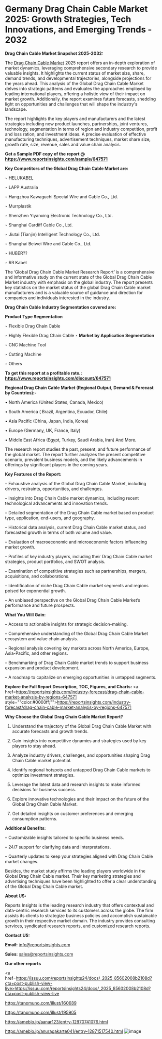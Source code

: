 # Germany Drag Chain Cable Market 2025: Growth Strategies, Tech Innovations, and Emerging Trends - 2032

<strong>Drag Chain Cable Market Snapshot 2025-2032:</strong>

The <a href=https://www.reportsinsights.com/sample/647571>Drag Chain Cable Market</a> 2025 report offers an in-depth exploration of market dynamics, leveraging comprehensive secondary research to provide valuable insights. It highlights the current status of market size, share, demand trends, and developmental trajectories, alongside projections for the years ahead. This analysis of the Global Drag Chain Cable Market delves into strategic patterns and evaluates the approaches employed by leading international players, offering a holistic view of their impact on market growth. Additionally, the report examines future forecasts, shedding light on opportunities and challenges that will shape the industry's landscape.

The report highlights the key players and manufacturers and the latest strategies including new product launches, partnerships, joint ventures, technology, segmentation in terms of region and industry competition, profit and loss ration, and investment ideas. A precise evaluation of effective manufacturing techniques, advertisement techniques, market share size, growth rate, size, revenue, sales and value chain analysis.

<strong>Get a Sample PDF copy of the report @ <a href=https://www.reportsinsights.com/sample/647571 style=color:#0000ff;>https://www.reportsinsights.com/sample/647571</a></strong>

<strong>Key Competitors of the Global Drag Chain Cable Market are:</strong>

‣ HELUKABEL

‣ LAPP Australia

‣ Hangzhou Kawaguchi Special Wire and Cable Co., Ltd.

‣ Murrplastik

‣ Shenzhen Yiyanxing Electronic Technology Co., Ltd.

‣ Shanghai Cardiff Cable Co., Ltd.

‣ Jiutai (Tianjin) Intelligent Technology Co., Ltd.

‣ Shanghai Beiwei Wire and Cable Co., Ltd.

‣ HUBER??

‣ RR Kabel

The ‘Global Drag Chain Cable Market Research Report’ is a comprehensive and informative study on the current state of the Global Drag Chain Cable Market industry with emphasis on the global industry. The report presents key statistics on the market status of the global Drag Chain Cable market manufacturers and is a valuable source of guidance and direction for companies and individuals interested in the industry.

<strong>Drag Chain Cable Industry Segmentation covered are:</strong>

<strong>Product Type Segmentation</strong>

‣ Flexible Drag Chain Cable

‣ Highly Flexible Drag Chain Cable
‣ 
<strong>Market by Application Segmentation</strong>

‣ CNC Machine Tool

‣ Cutting Machine

‣ Others

<strong>To get this report at a profitable rate.: <a href=https://www.reportsinsights.com/discount/647571 style=color:#0000ff;>https://www.reportsinsights.com/discount/647571</a></strong>

<strong>Regional Drag Chain Cable Market (Regional Output, Demand &amp; Forecast by Countries):-</strong>

• North America (United States, Canada, Mexico)

• South America ( Brazil, Argentina, Ecuador, Chile)

• Asia Pacific (China, Japan, India, Korea)

• Europe (Germany, UK, France, Italy)

• Middle East Africa (Egypt, Turkey, Saudi Arabia, Iran) And More.

The research report studies the past, present, and future performance of the global market. The report further analyzes the present competitive scenario, prevalent business models, and the likely advancements in offerings by significant players in the coming years.

<strong>Key Features of the Report:</strong>

– Exhaustive analysis of the Global Drag Chain Cable Market, including drivers, restraints, opportunities, and challenges.

– Insights into Drag Chain Cable market dynamics, including recent technological advancements and innovation trends.

– Detailed segmentation of the Drag Chain Cable market based on product type, application, end-users, and geography.

– Historical data analysis, current Drag Chain Cable market status, and forecasted growth in terms of both volume and value.

– Evaluation of macroeconomic and microeconomic factors influencing market growth.

– Profiles of key industry players, including their Drag Chain Cable market strategies, product portfolios, and SWOT analysis.

– Examination of competitive strategies such as partnerships, mergers, acquisitions, and collaborations.

– Identification of niche Drag Chain Cable market segments and regions poised for exponential growth.

– An unbiased perspective on the Global Drag Chain Cable Market’s performance and future prospects.

<strong>What You Will Gain:</strong>

– Access to actionable insights for strategic decision-making.

– Comprehensive understanding of the Global Drag Chain Cable Market ecosystem and value chain analysis.

– Regional analysis covering key markets across North America, Europe, Asia-Pacific, and other regions.

– Benchmarking of Drag Chain Cable market trends to support business expansion and product development.

– A roadmap to capitalize on emerging opportunities in untapped segments.

<strong>Explore the Full Report Description, TOC, Figures, and Charts:</strong>
<a href=https://reportsinsights.com/industry-forecast/drag-chain-cable-market-analysis-by-regions-647571 style=""color:#0000ff;"">https://reportsinsights.com/industry-forecast/drag-chain-cable-market-analysis-by-regions-647571</a>

<strong>Why Choose the Global Drag Chain Cable Market Report?</strong>

1. Understand the trajectory of the Global Drag Chain Cable Market with accurate forecasts and growth trends.

2. Gain insights into competitive dynamics and strategies used by key players to stay ahead.

3. Analyze industry drivers, challenges, and opportunities shaping Drag Chain Cable market potential.

4. Identify regional hotspots and untapped Drag Chain Cable markets to optimize investment strategies.

5. Leverage the latest data and research insights to make informed decisions for business success.

6. Explore innovative technologies and their impact on the future of the Global Drag Chain Cable Market.

7. Get detailed insights on customer preferences and emerging consumption patterns.

<strong>Additional Benefits:</strong>

– Customizable insights tailored to specific business needs.

– 24/7 support for clarifying data and interpretations.

– Quarterly updates to keep your strategies aligned with Drag Chain Cable market changes.

Besides, the market study affirms the leading players worldwide in the Global Drag Chain Cable market. Their key marketing strategies and advertising techniques have been highlighted to offer a clear understanding of the Global Drag Chain Cable market.

<strong><strong>About US</strong>:</strong>

Reports Insights is the leading research industry that offers contextual and data-centric research services to its customers across the globe. The firm assists its clients to strategize business policies and accomplish sustainable growth in their respective market domain. The industry provides consulting services, syndicated research reports, and customized research reports.

<strong>Contact US:</strong>

<p class=><b>Email:</b> <a href=mailto:info@reportsinsights.com>info@reportsinsights.com</a></p>
<p class=><b>Sales:</b> <a href=mailto:sales@reportsinsights.com>sales@reportsinsights.com</a></p>

<strong>Our other reports</strong>

<a href=https://issuu.com/reportsinsights24/docs/_2025_85602008b2108d?cta=post-publish-view-live>https://issuu.com/reportsinsights24/docs/_2025_85602008b2108d?cta=post-publish-view-live</a>

<a href=https://tanomuno.com/illust/160689>https://tanomuno.com/illust/160689</a>

<a href=https://tanomuno.com/illust/195905>https://tanomuno.com/illust/195905</a>

<a href=https://ameblo.jp/aanar123/entry-12870741076.html>https://ameblo.jp/aanar123/entry-12870741076.html</a>

<a href=https://ameblo.jp/anuragakarte041/entry-12871517540.html>https://ameblo.jp/anuragakarte041/entry-12871517540.html</a>
![image](https://github.com/user-attachments/assets/940c604e-ad50-4d49-a601-537c5a85bdfd)
